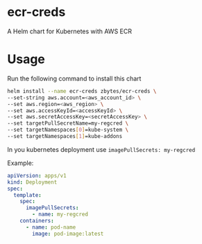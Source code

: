 # ecr-creds

A Helm chart for Kubernetes with AWS ECR

# Usage

Run the following command to install this chart

```bash
helm install --name ecr-creds zbytes/ecr-creds \
--set-string aws.account=<aws_account_id> \
--set aws.region=<aws_region> \
--set aws.accessKeyId=<accessKeyId> \
--set aws.secretAccessKey=<secretAccessKey> \
--set targetPullSecretName=my-regcred \
--set targetNamespaces[0]=kube-system \
--set targetNamespaces[1]=kube-addons
```

In you kubernetes deployment use `imagePullSecrets: my-regcred`

Example:

```yaml
apiVersion: apps/v1
kind: Deployment
spec:
  template:
    spec:
      imagePullSecrets:
        - name: my-regcred
    containers:
      - name: pod-name
        image: pod-image:latest
```
